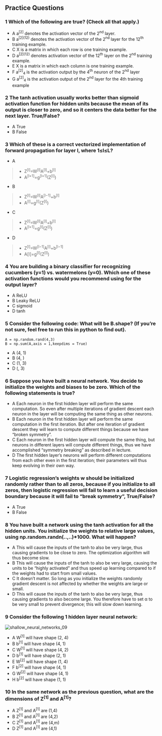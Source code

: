 ## Practice Questions

<h3> 1 Which of the following are true? (Check all that apply.) </h3>

- A a<sup>[2]</sup> denotes the activation vector of the 2<sup>nd</sup> layer.
- B a<sup>\[2](12)</sup> denotes the activation vector of the 2<sup>nd</sup> layer for the 12<sup>th</sup> training example.
- C X is a matrix in which each row is one training example.
- D a<sup>\[2](12)</sup> denotes activation vector of the 12<sup>th</sup> layer on the 2<sup>nd</sup> training example.
- E X is a matrix in which each column is one training example.
- F a<sup>[2]</sup><sub>4</sub> is the activation output by the 4<sup>th</sup> neuron of the 2<sup>nd</sup> layer
- G a<sup>[2]</sup><sub>4</sub> is the activation output of the 2<sup>nd</sup> layer for the 4th training example

<h3> 2 The tanh activation usually works better than sigmoid activation function for hidden units because the mean of its output is closer to zero, and so it centers the data better for the next layer. True/False? </h3>

- A True
- B False

<h3> 3 Which of these is a correct vectorized implementation of forward propagation for layer l, where 1≤l≤L? </h3>

- A 
>* Z<sup>[l]</sup>=W<sup>[l]</sup>A<sup>[l]</sup>+b<sup>[l]</sup>
>* A<sup>[l+1]</sup>=g<sup>[l+1]</sup>(Z<sup>[l]</sup>)
- B 
>* Z<sup>[l]</sup>=W<sup>[l]</sup>A<sup>[l−1]</sup>+b<sup>[l]</sup>
>* A<sup>[l]</sup>=g<sup>[l]</sup>(Z<sup>[l]</sup>)
- C 
>* Z<sup>[l]</sup>=W<sup>[l]</sup>A<sup>[l]</sup>+b<sup>[l]</sup>
>* A<sup>[l+1]</sup>=g<sup>[l]</sup>(Z<sup>[l]</sup>)
- D 
>* Z<sup>[l]</sup>=W<sup>[l−1]</sup>A<sup>[l]</sup>+b<sup>[l−1]</sup>
>* A[l]=g<sup>[l]</sup>(Z<sup>[l]</sup>)

<h3> 4 You are building a binary classifier for recognizing cucumbers (y=1) vs. watermelons (y=0). Which one of these activation functions would you recommend using for the output layer? </h3>

- A ReLU
- B Leaky ReLU
- C sigmoid
- D tanh

<h3> 5 Consider the following code: What will be B.shape? (If you’re not sure, feel free to run this in python to find out). </h3>

```
A = np.random.rand(4,3)
B = np.sum(A,axis = 1,keepdims = True)
```
- A (4, 1)
- B (4, )
- C (1, 3)
- D (, 3)

<h3> 6 Suppose you have built a neural network. You decide to initialize the weights and biases to be zero. Which of the following statements is true? </h3>

- A Each neuron in the first hidden layer will perform the same computation. So even after multiple iterations of gradient descent each neuron in the layer will be computing the same thing as other neurons.
- B Each neuron in the first hidden layer will perform the same computation in the first iteration. But after one iteration of gradient descent they will learn to compute different things because we have “broken symmetry”.
- C Each neuron in the first hidden layer will compute the same thing, but neurons in different layers will compute different things, thus we have accomplished “symmetry breaking” as described in lecture.
- D The first hidden layer’s neurons will perform different computations from each other even in the first iteration; their parameters will thus keep evolving in their own way.

<h3> 7 Logistic regression’s weights w should be initialized randomly rather than to all zeros, because if you initialize to all zeros, then logistic regression will fail to learn a useful decision boundary because it will fail to “break symmetry”, True/False? </h3>

- A True
- B False 

<h3> 8 You have built a network using the tanh activation for all the hidden units. You initialize the weights to relative large values, using np.random.randn(..,..)*1000. What will happen? </h3>

- A This will cause the inputs of the tanh to also be very large, thus causing gradients to be close to zero. The optimization algorithm will thus become slow.
- B This will cause the inputs of the tanh to also be very large, causing the units to be “highly activated” and thus speed up learning compared to if the weights had to start from small values.
- C It doesn’t matter. So long as you initialize the weights randomly gradient descent is not affected by whether the weights are large or small.
- D This will cause the inputs of the tanh to also be very large, thus causing gradients to also become large. You therefore have to set α to be very small to prevent divergence; this will slow down learning.

<h3> 9 Consider the following 1 hidden layer neural network: </h3>

![shallow_neural_networks_09](https://github.com/cxmhfut/DeepLearning.ai/blob/master/images/shallow_neural_networks_09.png)

- A W<sup>[1]</sup> will have shape (2, 4)
- B b<sup>[1]</sup> will have shape (4, 1)
- C W<sup>[1]</sup> will have shape (4, 2)
- D b<sup>[1]</sup> will have shape (2, 1)
- E W<sup>[2]</sup> will have shape (1, 4)
- F b<sup>[2]</sup> will have shape (4, 1)
- G W<sup>[2]</sup> will have shape (4, 1)
- H b<sup>[2]</sup> will have shape (1, 1)

<h3> 10 In the same network as the previous question, what are the dimensions of Z<sup>[1]</sup> and A<sup>[1]</sup>? </h3>

- A Z<sup>[1]</sup> and A<sup>[1]</sup> are (1,4)
- B Z<sup>[1]</sup> and A<sup>[1]</sup> are (4,2)
- C Z<sup>[1]</sup> and A<sup>[1]</sup> are (4,m)
- D Z<sup>[1]</sup> and A<sup>[1]</sup> are (4,1)